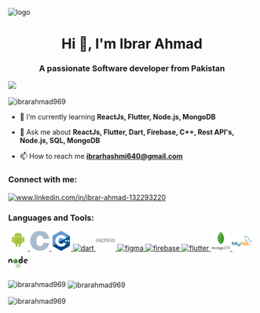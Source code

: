 ![logo]([https://github.com/IbrarAhmad969/IbrarAhmad969/blob/main/flutter-app-developer.jpg](https://www.holycode.com/wp-content/uploads/2023/07/developer-looking-at-code-1.jpg))

<h1 align="center">Hi 👋, I'm Ibrar Ahmad</h1>
<h3 align="center">A passionate Software developer from Pakistan</h3>
<img align="right all="width="400" src="https://user-images.githubusercontent.com/55389276/140866485-8fb1c876-9a8f-4d6a-98dc-08c4981eaf70.gif">

<p align="left"> <img src="https://komarev.com/ghpvc/?username=ibrarahmad969&label=Profile%20views&color=0e75b6&style=flat" alt="ibrarahmad969" /> </p>

- 🌱 I’m currently learning **ReactJs, Flutter, Node.js, MongoDB**

- 💬 Ask me about **ReactJs, Flutter, Dart, Firebase, C++, Rest API's, Node.js, SQL, MongoDB**

- 📫 How to reach me **ibrarhashmi640@gmail.com**

<h3 align="left">Connect with me:</h3>
<p align="left">
<a href="https://linkedin.com/in/www.linkedin.com/in/ibrar-ahmad-132293220" target="blank"><img align="center" src="https://raw.githubusercontent.com/rahuldkjain/github-profile-readme-generator/master/src/images/icons/Social/linked-in-alt.svg" alt="www.linkedin.com/in/ibrar-ahmad-132293220" height="30" width="40" /></a>
</p>

<h3 align="left">Languages and Tools:</h3>
<p align="left"> <a href="https://developer.android.com" target="_blank" rel="noreferrer"> <img src="https://raw.githubusercontent.com/devicons/devicon/master/icons/android/android-original-wordmark.svg" alt="android" width="40" height="40"/> </a> <a href="https://www.cprogramming.com/" target="_blank" rel="noreferrer"> <img src="https://raw.githubusercontent.com/devicons/devicon/master/icons/c/c-original.svg" alt="c" width="40" height="40"/> </a> <a href="https://www.w3schools.com/cpp/" target="_blank" rel="noreferrer"> <img src="https://raw.githubusercontent.com/devicons/devicon/master/icons/cplusplus/cplusplus-original.svg" alt="cplusplus" width="40" height="40"/> </a> <a href="https://dart.dev" target="_blank" rel="noreferrer"> <img src="https://www.vectorlogo.zone/logos/dartlang/dartlang-icon.svg" alt="dart" width="40" height="40"/> </a> <a href="https://expressjs.com" target="_blank" rel="noreferrer"> <img src="https://raw.githubusercontent.com/devicons/devicon/master/icons/express/express-original-wordmark.svg" alt="express" width="40" height="40"/> </a> <a href="https://www.figma.com/" target="_blank" rel="noreferrer"> <img src="https://www.vectorlogo.zone/logos/figma/figma-icon.svg" alt="figma" width="40" height="40"/> </a> <a href="https://firebase.google.com/" target="_blank" rel="noreferrer"> <img src="https://www.vectorlogo.zone/logos/firebase/firebase-icon.svg" alt="firebase" width="40" height="40"/> </a> <a href="https://flutter.dev" target="_blank" rel="noreferrer"> <img src="https://www.vectorlogo.zone/logos/flutterio/flutterio-icon.svg" alt="flutter" width="40" height="40"/> </a> <a href="https://www.mongodb.com/" target="_blank" rel="noreferrer"> <img src="https://raw.githubusercontent.com/devicons/devicon/master/icons/mongodb/mongodb-original-wordmark.svg" alt="mongodb" width="40" height="40"/> </a> <a href="https://www.mysql.com/" target="_blank" rel="noreferrer"> <img src="https://raw.githubusercontent.com/devicons/devicon/master/icons/mysql/mysql-original-wordmark.svg" alt="mysql" width="40" height="40"/> </a> <a href="https://nodejs.org" target="_blank" rel="noreferrer"> <img src="https://raw.githubusercontent.com/devicons/devicon/master/icons/nodejs/nodejs-original-wordmark.svg" alt="nodejs" width="40" height="40"/> </a> </p>

<p><img align="left" src="https://github-readme-stats.vercel.app/api/top-langs?username=ibrarahmad969&show_icons=true&locale=en&layout=compact" alt="ibrarahmad969" /></p>

<p>&nbsp;<img align="center" src="https://github-readme-stats.vercel.app/api?username=ibrarahmad969&show_icons=true&locale=en" alt="ibrarahmad969" /></p>

<p><img align="center" src="https://github-readme-streak-stats.herokuapp.com/?user=ibrarahmad969&" alt="ibrarahmad969" /></p>
